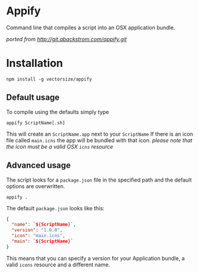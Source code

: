 # Appify

Command line that compiles a script into an OSX application bundle.

_ported from http://git.abackstrom.com/appify.git_

# Installation

`npm install -g vectorsize/appify`

## Default usage

To compile using the defaults simply type

`appify ScriptName[.sh]`

This will create an `ScriptName.app` next to your `ScriptName`
If there is an icon file called `main.icns` the app will be bundled with that icon. _please note that the icon must be a valid OSX `icns` resource_

## Advanced usage

The script looks for a `package.json` file in the specified path and the default options are overwritten.

`appify .`

The default `package.json` looks like this:

```json
{
  "name": `${ScriptName}`,
  "version": "1.0.0",
  "icon": "main.icns",
  "main": `${ScriptName}`
}
```

This means that you can specify a version for your Application bundle, a valid `icons` resource and a different name.

